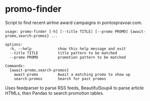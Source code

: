 # promo-finder

Script to find recent airline award campaigns in pontospravoar.com.

```
usage: promo-finder [-h] [--title TITLE] [--promo PROMO] {await-promo,search-promos} ...

options:
  -h, --help            show this help message and exit
  --title TITLE         title pattern to be matched
  --promo PROMO         promotion pattern to be matched

Commands:
  {await-promo,search-promos}
    await-promo         Await a matching promo to show up
    search-promos       Search for past promos
```

Uses feedparser to parse RSS feeds, BeautifulSoup4 to parse article
HTMLs, then Pandas to search promotion tables.
